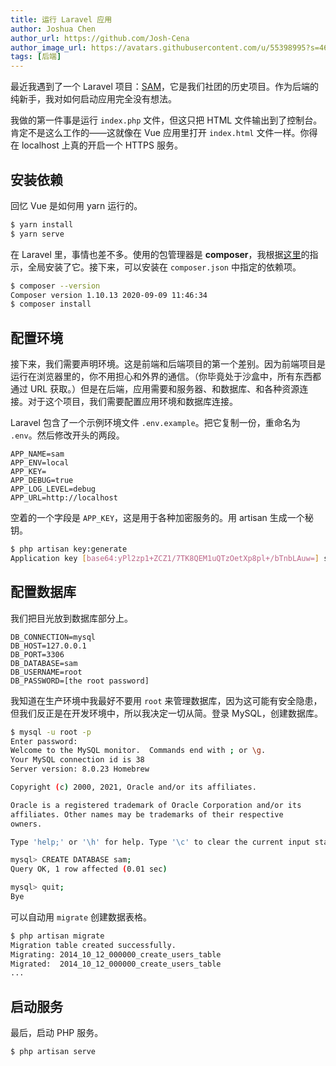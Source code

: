 ```yaml
---
title: 运行 Laravel 应用
author: Joshua Chen
author_url: https://github.com/Josh-Cena
author_image_url: https://avatars.githubusercontent.com/u/55398995?s=460&u=88dc0dcb0691877524dd8739db9fde7ed4fa9721&v=4
tags: [后端]
---
```


最近我遇到了一个 Laravel 项目：[SAM](https://github.com/Computerization/sam)，它是我们社团的历史项目。作为后端的纯新手，我对如何启动应用完全没有想法。

我做的第一件事是运行 `index.php` 文件，但这只把 HTML 文件输出到了控制台。肯定不是这么工作的——这就像在 Vue 应用里打开 `index.html` 文件一样。你得在 localhost 上真的开启一个 HTTPS 服务。

<!-- truncate -->

## 安装依赖

回忆 Vue 是如何用 yarn 运行的。

```bash
$ yarn install
$ yarn serve
```

在 Laravel 里，事情也差不多。使用的包管理器是 **composer**，我根据[这里](https://getcomposer.org/doc/00-intro.md#globally)的指示，全局安装了它。接下来，可以安装在 `composer.json` 中指定的依赖项。

```bash
$ composer --version
Composer version 1.10.13 2020-09-09 11:46:34
$ composer install
```

## 配置环境

接下来，我们需要声明环境。这是前端和后端项目的第一个差别。因为前端项目是运行在浏览器里的，你不用担心和外界的通信。（你毕竟处于沙盒中，所有东西都通过 URL 获取。）但是在后端，应用需要和服务器、和数据库、和各种资源连接。对于这个项目，我们需要配置应用环境和数据库连接。

Laravel 包含了一个示例环境文件 `.env.example`。把它复制一份，重命名为 `.env`。然后修改开头的两段。

```text title=".env" {1}
APP_NAME=sam
APP_ENV=local
APP_KEY=
APP_DEBUG=true
APP_LOG_LEVEL=debug
APP_URL=http://localhost
```

空着的一个字段是 `APP_KEY`，这是用于各种加密服务的。用 artisan 生成一个秘钥。

```bash
$ php artisan key:generate
Application key [base64:yPl2zp1+ZCZ1/7TK8QEM1uQTzOetXp8pl+/bTnbLAuw=] set successfully.
```

## 配置数据库

我们把目光放到数据库部分上。

```text title=".env" {4-6}
DB_CONNECTION=mysql
DB_HOST=127.0.0.1
DB_PORT=3306
DB_DATABASE=sam
DB_USERNAME=root
DB_PASSWORD=[the root password]
```

我知道在生产环境中我最好不要用 `root` 来管理数据库，因为这可能有安全隐患，但我们反正是在开发环境中，所以我决定一切从简。登录 MySQL，创建数据库。

```bash
$ mysql -u root -p
Enter password: 
Welcome to the MySQL monitor.  Commands end with ; or \g.
Your MySQL connection id is 38
Server version: 8.0.23 Homebrew

Copyright (c) 2000, 2021, Oracle and/or its affiliates.

Oracle is a registered trademark of Oracle Corporation and/or its
affiliates. Other names may be trademarks of their respective
owners.

Type 'help;' or '\h' for help. Type '\c' to clear the current input statement.

mysql> CREATE DATABASE sam;
Query OK, 1 row affected (0.01 sec)

mysql> quit;
Bye
```

可以自动用 `migrate` 创建数据表格。

```bash
$ php artisan migrate
Migration table created successfully.
Migrating: 2014_10_12_000000_create_users_table
Migrated:  2014_10_12_000000_create_users_table
...
```

## 启动服务

最后，启动 PHP 服务。

```bash
$ php artisan serve
```
